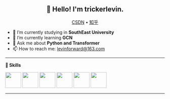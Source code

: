 <h2 align="center">👋 Hello! I'm trickerlevin.</h2>
<p align="center">
  <a href="https://blog.csdn.net/good18Levin?type=blog">CSDN</a> •
  <a href="https://www.zhihu.com/people/yang-luo-hao-ka">知乎</a>
</p>


- 🔭 I’m currently studying in **SouthEast University**
- 🌱 I’m currently learning **GCN**
- 💬 Ask me about **Python and Transformer**
- 📫 How to reach me: levinforward@163.com

-------

**📝 Skills**
<!--START:Skills-->
<code><img height="50" src="https://simpleicons.org/icons/mysql.svg"></code>
<code><img height="50" src="https://cdn.jsdelivr.net/npm/simple-icons@v5/icons/tensorflow.svg"></code>
<code><img height="50" src="https://cdn.jsdelivr.net/npm/simple-icons@v5/icons/pytorch.svg"></code>
<code><img height="50" src="https://cdn.jsdelivr.net/npm/simple-icons@v5/icons/python.svg"></code>
<code><img height="50" src="https://cdn.jsdelivr.net/npm/simple-icons@v5/icons/java.svg"></code>
<code><img height="50" src="https://cdn.jsdelivr.net/npm/simple-icons@v5/icons/vuedotjs.svg"></code>
<!--END:Skills-->

-------

